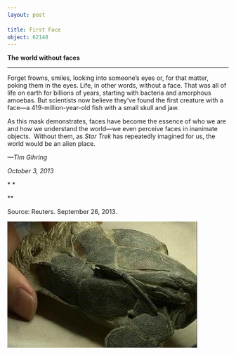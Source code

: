 ```yaml
---
layout: post

title: First Face
object: 62148
---
```

**The world without faces**

****

Forget frowns, smiles, looking into someone’s eyes or, for that matter, poking them in the eyes. Life, in other words, without a face. That was all of life on earth for billions of years, starting with bacteria and amorphous amoebas. But scientists now believe they’ve found the first creature with a face—a 419-million-year-old fish with a small skull and jaw. 

As this mask demonstrates, faces have become the essence of who we are and how we understand the world—we even perceive faces in inanimate objects.  Without them, as *Star Trek* has repeatedly imagined for us, the world would be an alien place. 

*—Tim Gihring*

*October 3, 2013*

* *

**

Source: Reuters. September 26, 2013. 

![](../images/13.10.03_Gihring_FirstFaceEDIT-1.jpeg)
